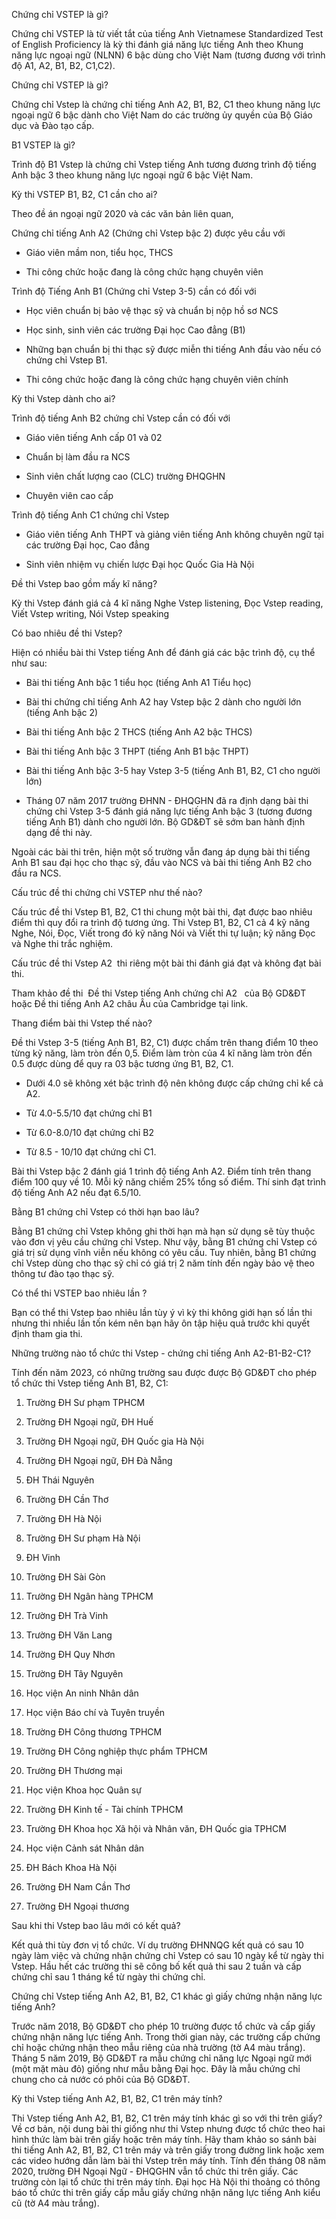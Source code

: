 Chứng chỉ VSTEP là gì?

Chứng chỉ VSTEP là từ viết tắt của tiếng Anh Vietnamese Standardized Test of English Proficiency là kỳ thi đánh giá năng lực tiếng Anh theo Khung năng lực ngoại ngữ (NLNN) 6 bậc dùng cho Việt Nam (tương đương với trình độ A1, A2, B1, B2, C1,C2).

Chứng chỉ VSTEP là gì?

Chứng chỉ Vstep là chứng chỉ tiếng Anh A2, B1, B2, C1 theo khung năng lực ngoại ngữ 6 bậc dành cho Việt Nam do các trường ủy quyền của Bộ Giáo dục và Đào tạo cấp.

B1 VSTEP là gì?

Trình độ B1 Vstep là chứng chỉ Vstep tiếng Anh tương đương trình độ tiếng Anh bậc 3 theo khung năng lực ngoại ngữ 6 bậc Việt Nam.

Kỳ thi VSTEP B1, B2, C1 cần cho ai?

Theo đề án ngoại ngữ 2020 và các văn bản liên quan,

Chứng chỉ tiếng Anh A2 (Chứng chỉ Vstep bậc 2) được yêu cầu với

- Giáo viên mầm non, tiểu học, THCS

- Thi công chức hoặc đang là công chức hạng chuyên viên

Trình độ Tiếng Anh B1 (Chứng chỉ Vstep 3-5) cần có đối với

- Học viên chuẩn bị bảo vệ thạc sỹ và chuẩn bị nộp hồ sơ NCS

- Học sinh, sinh viên các trường Đại học Cao đẳng (B1)

- Những bạn chuẩn bị thi thạc sỹ được miễn thi tiếng Anh đầu vào nếu có chứng chỉ Vstep B1.

- Thi công chức hoặc đang là công chức hạng chuyên viên chính

Kỳ thi Vstep dành cho ai?

Trình độ tiếng Anh B2 chứng chỉ Vstep cần có đối với

- Giáo viên tiếng Anh cấp 01 và 02

- Chuẩn bị làm đầu ra NCS

- Sinh viên chất lượng cao (CLC) trường ĐHQGHN

- Chuyên viên cao cấp

Trình độ tiếng Anh C1 chứng chỉ Vstep

- Giáo viên tiếng Anh THPT và giảng viên tiếng Anh không chuyên ngữ tại các trường Đại học, Cao đẳng

- Sinh viên nhiệm vụ chiến lược Đại học Quốc Gia Hà Nội

Đề thi Vstep bao gồm mấy kĩ năng?

Kỳ thi Vstep đánh giá cả 4 kĩ năng Nghe Vstep listening, Đọc Vstep reading, Viết Vstep writing, Nói Vstep speaking

Có bao nhiêu đề thi Vstep?

Hiện có nhiều bài thi Vstep tiếng Anh để đánh giá các bậc trình độ, cụ thể như sau:

- Bài thi tiếng Anh bậc 1 tiểu học (tiếng Anh A1 Tiểu học)

- Bài thi chứng chỉ tiếng Anh A2 hay Vstep bậc 2 dành cho người lớn (tiếng Anh bậc 2)

- Bài thi tiếng Anh bậc 2 THCS (tiếng Anh A2 bậc THCS)

- Bài thi tiếng Anh bậc 3 THPT (tiếng Anh B1 bậc THPT)

- Bài thi tiếng Anh bậc 3-5 hay Vstep 3-5 (tiếng Anh B1, B2, C1 cho người lớn)

- Tháng 07 năm 2017 trường ĐHNN - ĐHQGHN đã ra định dạng bài thi chứng chỉ Vstep 3-5 đánh giá năng lực tiếng Anh bậc 3 (tương đương tiếng Anh B1) dành cho người lớn. Bộ GD&ĐT sẽ sớm ban hành định dạng đề thi này.

Ngoài các bài thi trên, hiện một số trường vẫn đang áp dụng bài thi tiếng Anh B1 sau đại học cho thạc sỹ, đầu vào NCS và bài thi tiếng Anh B2 cho đầu ra NCS.

Cấu trúc đề thi chứng chỉ VSTEP như thế nào?

Cấu trúc đề thi Vstep B1, B2, C1 thi chung một bài thi, đạt được bao nhiêu điểm thì quy đổi ra trình độ tương ứng. Thi Vstep B1, B2, C1 cả 4 kỹ năng Nghe, Nói, Đọc, Viết trong đó kỹ năng Nói và Viết thi tự luận; kỹ năng Đọc và Nghe thi trắc nghiệm.

Cấu trúc đề thi Vstep A2  thi riêng một bài thi đánh giá đạt và không đạt bài thi.

Tham khảo đề thi  Đề thi Vstep tiếng Anh chứng chỉ A2   của Bộ GD&ĐT hoặc Đề thi tiếng Anh A2 châu Âu của Cambridge tại link.

Thang điểm bài thi Vstep thế nào?

Đề thi Vstep 3-5 (tiếng Anh B1, B2, C1) được chấm trên thang điểm 10 theo từng kỹ năng, làm tròn đến 0,5. Điểm làm tròn của 4 kĩ năng làm tròn đến 0.5 được dùng để quy ra 03 bậc tương ứng B1, B2, C1.

- Dưới 4.0 sẽ không xét bậc trình độ nên không được cấp chứng chỉ kể cả A2.

- Từ 4.0-5.5/10 đạt chứng chỉ B1

- Từ 6.0-8.0/10 đạt chứng chỉ B2

- Từ 8.5 - 10/10 đạt chứng chỉ C1.

Bài thi Vstep bậc 2 đánh giá 1 trình độ tiếng Anh A2. Điểm tính trên thang điểm 100 quy về 10. Mỗi kỹ năng chiếm 25% tổng số điểm. Thí sinh đạt trình độ tiếng Anh A2 nếu đạt 6.5/10.

Bằng B1 chứng chỉ Vstep có thời hạn bao lâu?

Bằng B1 chứng chỉ Vstep không ghi thời hạn mà hạn sử dụng sẽ tùy thuộc vào đơn vị yêu cầu chứng chỉ Vstep. Như vậy, bằng B1 chứng chỉ Vstep có giá trị sử dụng vĩnh viễn nếu không có yêu cầu. Tuy nhiên, bằng B1 chứng chỉ Vstep dùng cho thạc sỹ chỉ có giá trị 2 năm tính đến ngày bảo vệ theo thông tư đào tạo thạc sỹ.

Có thể thi VSTEP bao nhiêu lần ?

Bạn có thể thi Vstep bao nhiêu lần tùy ý vì kỳ thi không giới hạn số lần thi nhưng thi nhiều lần tốn kém nên bạn hãy ôn tập hiệu quả trước khi quyết định tham gia thi.

Những trường nào tổ chức thi Vstep - chứng chỉ tiếng Anh A2-B1-B2-C1?

Tính đến năm 2023, có những trường sau được được Bộ GD&ĐT cho phép tổ chức thi Vstep tiếng Anh B1, B2, C1:

1. Trường ĐH Sư phạm TPHCM

2. Trường ĐH Ngoại ngữ, ĐH Huế

3. Trường ĐH Ngoại ngữ, ĐH Quốc gia Hà Nội

4. Trường ĐH Ngoại ngữ, ĐH Đà Nẵng

5. ĐH Thái Nguyên

6. Trường ĐH Cần Thơ

7. Trường ĐH Hà Nội

8. Trường ĐH Sư phạm Hà Nội

9. ĐH Vinh

10. Trường ĐH Sài Gòn

11. Trường ĐH Ngân hàng TPHCM

12. Trường ĐH Trà Vinh

13. Trường ĐH Văn Lang

14. Trường ĐH Quy Nhơn

15. Trường ĐH Tây Nguyên

16. Học viện An ninh Nhân dân

17. Học viện Báo chí và Tuyên truyền

18. Trường ĐH Công thương TPHCM

19. Trường ĐH Công nghiệp thực phẩm TPHCM

20. Trường ĐH Thương mại

21. Học viện Khoa học Quân sự

22. Trường ĐH Kinh tế - Tài chính TPHCM

23. Trường ĐH Khoa học Xã hội và Nhân văn, ĐH Quốc gia TPHCM

24. Học viện Cảnh sát Nhân dân

25. ĐH Bách Khoa Hà Nội

26. Trường ĐH Nam Cần Thơ

27. Trường ĐH Ngoại thương

Sau khi thi Vstep bao lâu mới có kết quả?

Kết quả thi tùy đơn vị tổ chức. Ví dụ trường ĐHNNQG kết quả có sau 10 ngày làm việc và chứng nhận chứng chỉ Vstep có sau 10 ngày kể từ ngày thi Vstep. Hầu hết các trường thi sẽ công bố kết quả thi sau 2 tuần và cấp chứng chỉ sau 1 tháng kể từ ngày thi chứng chỉ.

Chứng chỉ Vstep tiếng Anh A2, B1, B2, C1 khác gì giấy chứng nhận năng lực tiếng Anh?

Trước năm 2018, Bộ GD&ĐT cho phép 10 trường được tổ chức và cấp giấy chứng nhận năng lực tiếng Anh. Trong thời gian này, các trường cấp chứng chỉ hoặc chứng nhận theo mẫu riêng của nhà trường (tờ A4 màu trắng). Tháng 5 năm 2019, Bộ GD&ĐT ra mẫu chứng chỉ năng lực Ngoại ngữ mới (một mặt màu đỏ) giống như mẫu bằng Đại học. Đây là mẫu chứng chỉ chung cho cả nước có phôi của Bộ GD&ĐT.

Kỳ thi Vstep tiếng Anh A2, B1, B2, C1 trên máy tính?

Thi Vstep tiếng Anh A2, B1, B2, C1 trên máy tính khác gì so với thi trên giấy? Về cơ bản, nội dung bài thi giống như thi Vstep nhưng được tổ chức theo hai hình thức làm bài trên giấy hoặc trên máy tính. Hãy tham khảo so sánh bài thi tiếng Anh A2, B1, B2, C1 trên máy và trên giấy trong đường link hoặc xem các video hướng dẫn làm bài thi Vstep trên máy tính. Tính đến tháng 08 năm 2020, trường ĐH Ngoại Ngữ - ĐHQGHN vẫn tổ chức thi trên giấy. Các trường còn lại tổ chức thi trên máy tính. Đại học Hà Nội thi thoảng có thông báo tổ chức thi trên giấy cấp mẫu giấy chứng nhận năng lực tiếng Anh kiểu cũ (tờ A4 màu trắng).
